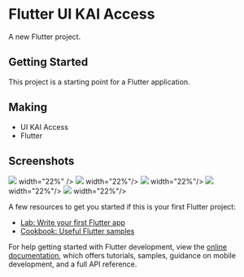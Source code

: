 # Flutter UI KAI Access

A new Flutter project.

## Getting Started

This project is a starting point for a Flutter application.

## Making
- UI KAI Access
- Flutter

## Screenshots 
 <img src="./assets/screenshot/home.png"> width="22%" />
 <img src="./assets/screenshot/home2.png"> width="22%"/>
 <img src="./assets/screenshot/kereta.png"> width="22%"/>
 <img src="./assets/screenshot/tiketsaya.png"> width="22%"/>
 <img src="./assets/screenshot/promo.png"> width="22%"/>


A few resources to get you started if this is your first Flutter project:

- [Lab: Write your first Flutter app](https://docs.flutter.dev/get-started/codelab)
- [Cookbook: Useful Flutter samples](https://docs.flutter.dev/cookbook)

For help getting started with Flutter development, view the
[online documentation](https://docs.flutter.dev/), which offers tutorials,
samples, guidance on mobile development, and a full API reference.
